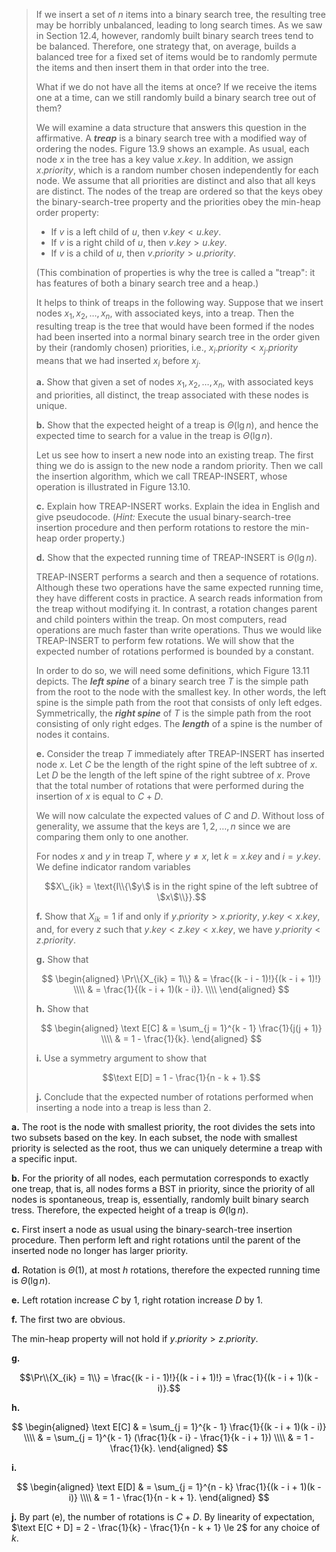 > If we insert a set of $n$ items into a binary search tree, the resulting tree may be horribly unbalanced, leading to long search times. As we saw in Section 12.4, however, randomly built binary search trees tend to be balanced. Therefore, one strategy that, on average, builds a balanced tree for a fixed set of items would be to randomly permute the items and then insert them in that order into the tree.
>
> What if we do not have all the items at once? If we receive the items one at a time, can we still randomly build a binary search tree out of them?
>
> We will examine a data structure that answers this question in the affirmative. A **_treap_** is a binary search tree with a modified way of ordering the nodes. Figure 13.9 shows an example. As usual, each node $x$ in the tree has a key value $x.key$. In addition, we assign $x.priority$, which is a random number chosen independently for each node. We assume that all priorities are distinct and also that all keys are distinct. The nodes of the treap are ordered so that the keys obey the binary-search-tree property and the priorities obey the min-heap order property:
>
> - If $v$ is a left child of $u$, then $v.key < u.key$.
> - If $v$ is a right child of $u$, then $v.key > u.key$.
> - If $v$ is a child of $u$, then $v.priority > u.priority$.
>
> (This combination of properties is why the tree is called a "treap": it has features of both a binary search tree and a heap.)
>
> It helps to think of treaps in the following way. Suppose that we insert nodes $x_1, x_2, \ldots,x_n$, with associated keys, into a treap. Then the resulting treap is the tree that would have been formed if the nodes had been inserted into a normal binary search tree in the order given by their (randomly chosen) priorities, i.e., $x_i.priority < x_j.priority$ means that we had inserted $x_i$ before $x_j$.
>
> **a.** Show that given a set of nodes $x_1, x_2, \ldots, x_n$, with associated keys and priorities, all distinct, the treap associated with these nodes is unique.
>
> **b.** Show that the expected height of a treap is $\Theta(\lg n)$, and hence the expected time to search for a value in the treap is $\Theta(\lg n)$.
>
> Let us see how to insert a new node into an existing treap. The first thing we do is assign to the new node a random priority. Then we call the insertion algorithm, which we call $\text{TREAP-INSERT}$, whose operation is illustrated in Figure 13.10.
>
> **c.** Explain how $\text{TREAP-INSERT}$ works. Explain the idea in English and give pseudocode. ($\textit{Hint:}$ Execute the usual binary-search-tree insertion procedure and then perform rotations to restore the min-heap order property.)
>
> **d.** Show that the expected running time of $\text{TREAP-INSERT}$ is $\Theta(\lg n)$.
>
> $\text{TREAP-INSERT}$ performs a search and then a sequence of rotations. Although these two operations have the same expected running time, they have different costs in practice. A search reads information from the treap without modifying it. In contrast, a rotation changes parent and child pointers within the treap. On most computers, read operations are much faster than write operations. Thus we would like $\text{TREAP-INSERT}$ to perform few rotations. We will show that the expected number of rotations performed is bounded by a constant.
>
> In order to do so, we will need some definitions, which Figure 13.11 depicts. The **_left spine_** of a binary search tree $T$ is the simple path from the root to the node with the smallest key. In other words, the left spine is the simple path from the root that consists of only left edges. Symmetrically, the **_right spine_** of $T$ is the simple path from the root consisting of only right edges. The **_length_** of a spine is the number of nodes it contains.
>
> **e.** Consider the treap $T$ immediately after $\text{TREAP-INSERT}$ has inserted node $x$. Let $C$ be the length of the right spine of the left subtree of $x$. Let $D$ be the length of the left spine of the right subtree of $x$. Prove that the total number of rotations that were performed during the insertion of $x$ is equal to $C + D$.
>
> We will now calculate the expected values of $C$ and $D$. Without loss of generality, we assume that the keys are $1, 2, \ldots, n$ since we are comparing them only to one another.
>
> For nodes $x$ and $y$ in treap $T$, where $y \ne x$, let $k = x.key$ and $i = y.key$. We define indicator random variables
>
> $$X\_{ik} = \text{I\\{\$y\$ is in the right spine of the left subtree of \$x\$\\}}.$$
>
> **f.** Show that $X_{ik} = 1$ if and only if $y.priority > x.priority$, $y.key < x.key$, and, for every $z$ such that $y.key < z.key < x.key$, we have $y.priority < z.priority$.
>
> **g.** Show that
>
> $$
> \begin{aligned}
> \Pr\\{X_{ik} = 1\\}
>     & = \frac{(k - i - 1)!}{(k - i + 1)!} \\\\
>     & = \frac{1}{(k - i + 1)(k - i)}. \\\\
> \end{aligned}
> $$
>
> **h.** Show that
>
> $$
> \begin{aligned}
> \text E[C] & = \sum_{j = 1}^{k - 1} \frac{1}{j(j + 1)} \\\\
>            & = 1 - \frac{1}{k}.
> \end{aligned}
> $$
>
> **i.** Use a symmetry argument to show that
>
> $$\text E[D] = 1 - \frac{1}{n - k + 1}.$$
>
> **j.** Conclude that the expected number of rotations performed when inserting a node into a treap is less than $2$.

**a.** The root is the node with smallest priority, the root divides the sets into two subsets based on the key. In each subset, the node with smallest priority is selected as the root, thus we can uniquely determine a treap with a specific input.

**b.** For the priority of all nodes, each permutation corresponds to exactly one treap, that is, all nodes forms a BST in priority, since the priority of all nodes is spontaneous, treap is, essentially, randomly built binary search tress. Therefore, the expected height of a treap is $\Theta(\lg n)$.

**c.** First insert a node as usual using the binary-search-tree insertion procedure. Then perform left and right rotations until the parent of the inserted node no longer has larger priority.

**d.** Rotation is $\Theta(1)$, at most $h$ rotations, therefore the expected running time is $\Theta(\lg n)$.

**e.** Left rotation increase $C$ by $1$, right rotation increase $D$ by $1$.

**f.** The first two are obvious.

The min-heap property will not hold if $y.priority > z.priority$.

**g.**

$$\Pr\\{X_{ik} = 1\\} = \frac{(k - i - 1)!}{(k - i + 1)!} = \frac{1}{(k - i + 1)(k - i)}.$$

**h.**

$$
\begin{aligned}
\text E[C] & = \sum_{j = 1}^{k - 1} \frac{1}{(k - i + 1)(k - i)} \\\\
           & = \sum_{j = 1}^{k - 1} (\frac{1}{k - i} - \frac{1}{k - i + 1}) \\\\
           & = 1 - \frac{1}{k}.
\end{aligned}
$$

**i.**

$$
\begin{aligned}
\text E[D] & = \sum_{j = 1}^{n - k} \frac{1}{(k - i + 1)(k - i)} \\\\
           & = 1 - \frac{1}{n - k + 1}.
\end{aligned}
$$

**j.** By part (e), the number of rotations is $C + D$. By linearity of expectation, $\text E[C + D] = 2 - \frac{1}{k} - \frac{1}{n - k + 1} \le 2$ for any choice of $k$.
